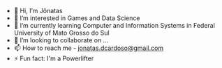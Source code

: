 - 👋 Hi, I’m Jônatas
- 👀 I’m interested in Games and Data Science
- 🌱 I’m currently learning Computer and Information Systems in Federal University of Mato Grosso do Sul
- 💞️ I’m looking to collaborate on ...
- 📫 How to reach me - jonatas.dcardoso@gmail.com
- ⚡ Fun fact: I'm a Powerlifter

<!---
jonatasdcardoso/jonatasdcardoso is a ✨ special ✨ repository because its `README.md` (this file) appears on your GitHub profile.
You can click the Preview link to take a look at your changes.
--->
